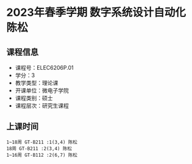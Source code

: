 # 2023年春季学期 数字系统设计自动化 陈松






## 课程信息

- 课程号：ELEC6206P.01
- 学分：3
- 教学类型：理论课
- 开课单位：微电子学院
- 课程类别：硕士
- 课程层次：研究生课程

## 上课时间

```
1~18周 GT-B211 :1(3,4) 陈松
18周 GT-B211 :2(3,4) 陈松
1~16周 GT-B112 :2(6,7) 陈松
```

